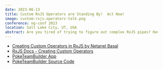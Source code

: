 ```yaml
---
date: 2023-06-13
title: Custom RxJS Operators are Standing By!  Act Now!
image: custom-rxjs-operators-talk.png
conference: ng-conf 2023
location: Salt Lake City, UT, USA
abstract: Are you tired of trying to figure out complex RxJS pipes? Having trouble unit testing those same pipes? Worry no more! With custom operators, you can write more maintainable, testable, reusable, and readable code! But act now, because this offer won't last!
---
```


- [Creating Custom Operators in RxJS by Netanel Basal](https://netbasal.com/creating-custom-operators-in-rxjs-32f052d69457)
- [RxJS Docs - Creating Custom Operators](https://rxjs.dev/guide/operators#creating-custom-operators)
- [PokeTeamBuilder App](https://poketeambuilder.perko.dev)
- [PokeTeamBuilder Source Code](https://github.com/baronvonperko/poke-team-builder)
